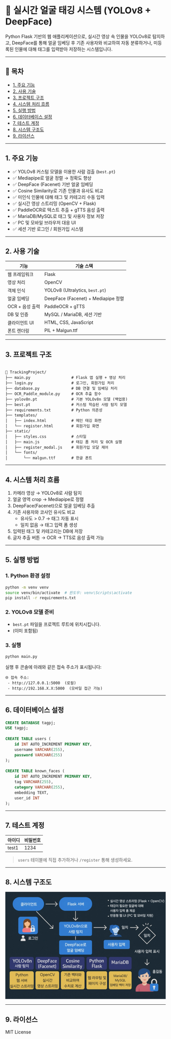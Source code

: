 # 👤 실시간 얼굴 태깅 시스템 (YOLOv8 + DeepFace)

Python Flask 기반의 웹 애플리케이션으로, 실시간 영상 속 인물을 YOLOv8로 탐지하고, DeepFace를 통해 얼굴 임베딩 후 기존 사용자와 비교하여 자동 분류하거나, 미등록된 인물에 대해 태그를 입력받아 저장하는 시스템입니다.

---

## 📌 목차

- [1. 주요 기능](#1-주요-기능)
- [2. 사용 기술](#2-사용-기술)
- [3. 프로젝트 구조](#3-프로젝트-구조)
- [4. 시스템 처리 흐름](#4-시스템-처리-흐름)
- [5. 실행 방법](#5-실행-방법)
- [6. 데이터베이스 설정](#6-데이터베이스-설정)
- [7. 테스트 계정](#7-테스트-계정)
- [8. 시스템 구조도](#8-시스템-구조도)
- [9. 라이선스](#10-라이선스)

---

## 1. 주요 기능

- ✅ YOLOv8 커스텀 모델을 이용한 사람 검출 (`best.pt`)
- ✅ Mediapipe로 얼굴 정렬 → 정확도 향상
- ✅ DeepFace (Facenet) 기반 얼굴 임베딩
- ✅ Cosine Similarity로 기존 인물과 유사도 비교
- ✅ 미인식 인물에 대해 태그 및 카테고리 수동 입력
- ✅ 실시간 영상 스트리밍 (OpenCV + Flask)
- ✅ PaddleOCR로 텍스트 추출 + gTTS 음성 출력
- ✅ MariaDB/MySQL로 태그 및 사용자 정보 저장
- ✅ PC 및 모바일 브라우저 대응 UI
- ✅ 세션 기반 로그인 / 회원가입 시스템

---

## 2. 사용 기술

| 기능               | 기술 스택 |
|--------------------|------------|
| 웹 프레임워크       | Flask |
| 영상 처리           | OpenCV |
| 객체 인식           | YOLOv8 (Ultralytics, `best.pt`) |
| 얼굴 임베딩         | DeepFace (Facenet) + Mediapipe 정렬 |
| OCR + 음성 출력     | PaddleOCR + gTTS |
| DB 및 인증          | MySQL / MariaDB, 세션 기반 |
| 클라이언트 UI       | HTML, CSS, JavaScript |
| 폰트 렌더링         | PIL + Malgun.ttf |

---

## 3. 프로젝트 구조

<pre><code>
📁 TrackingProject/
├── main.py                  # Flask 앱 실행 + 영상 처리
├── login.py                 # 로그인, 회원가입 처리
├── database.py              # DB 연결 및 임베딩 처리
├── OCR_Paddle_module.py     # OCR 추출 함수
├── yolov8n.pt               # 기본 YOLOv8n 모델 (백업용)
├── best.pt                  # 커스텀 학습된 사람 탐지 모델
├── requirements.txt         # Python 의존성
├── templates/
│   ├── index.html           # 메인 태깅 화면
│   └── register.html        # 회원가입 화면
├── static/
│   ├── styles.css           # 스타일
│   ├── main.js              # 태깅 폼 처리 및 OCR 실행
│   ├── register_modal.js    # 회원가입 모달 제어
│   └── fonts/
│       └── malgun.ttf       # 한글 폰트
</code></pre>

---

## 4. 시스템 처리 흐름

1. 카메라 영상 → YOLOv8로 사람 탐지  
2. 얼굴 영역 crop → Mediapipe로 정렬  
3. DeepFace(Facenet)으로 얼굴 임베딩 추출  
4. 기존 사용자와 코사인 유사도 비교  
   - 유사도 > 0.7 → 태그 자동 표시  
   - 일치 없음 → 태그 입력 폼 생성  
5. 입력된 태그 및 카테고리는 DB에 저장  
6. 글자 추출 버튼 → OCR → TTS로 음성 출력 가능

---

## 5. 실행 방법

### 1. Python 환경 설정

```bash
python -m venv venv
source venv/bin/activate  # 윈도우: venv\Scripts\activate
pip install -r requirements.txt
```

### 2. YOLOv8 모델 준비
- `best.pt` 파일을 프로젝트 루트에 위치시킵니다.
- (이미 포함됨)

### 3. 실행

```bash
python main.py
```

실행 후 콘솔에 아래와 같은 접속 주소가 표시됩니다:

```
🌐 접속 주소:
 - http://127.0.0.1:5000  (로컬)
 - http://192.168.X.X:5000  (모바일 접근 가능)
```

---

## 6. 데이터베이스 설정

```sql
CREATE DATABASE tagpj;
USE tagpj;

CREATE TABLE users (
    id INT AUTO_INCREMENT PRIMARY KEY,
    username VARCHAR(255),
    password VARCHAR(255)
);

CREATE TABLE known_faces (
    id INT AUTO_INCREMENT PRIMARY KEY,
    tag VARCHAR(255),
    category VARCHAR(255),
    embedding TEXT,
    user_id INT
);
```

---

## 7. 테스트 계정

| 아이디 | 비밀번호 |
|--------|----------|
| test1  | 1234     |

> `users` 테이블에 직접 추가하거나 `/register` 통해 생성하세요.

---

## 8. 시스템 구조도
![images](https://github.com/jjkkhh123/Tracking_Project/blob/main/images/%EC%8B%9C%EC%8A%A4%ED%85%9C%20%EC%95%84%ED%82%A4%ED%85%8D%EC%B2%98%20%EB%8B%A4%EC%9D%B4%EC%96%B4%EA%B7%B8%EB%9E%A8.jpg)


---

## 9. 라이선스

MIT License
